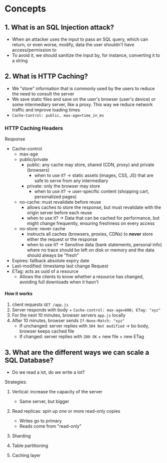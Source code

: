 # Concepts

## 1. What is an SQL Injection attack?

- When an attacker uses the input to pass an SQL query, which can return, or even worse, modify, data the user shouldn't have access/permission to
- To avoid it, we should sanitize the input by, for instance, converting it to a string

## 2. What is HTTP Caching?

- We "store" information that is commonly used by the users to reduce the need to consult the server
- We save static files and save on the user's browser (user's device) or some intermediary server, like a proxy. This way we reduce network traffic and improve loading times
- `Cache-Control: public, max-age=time_in_ms`

### HTTP Caching Headers

Response

- Cache-control
  - max-age
  - public/private
    - public: any cache may store, shared (CDN, proxy) and private (browsers)
      - when to use it? -> static assets (images, CSS, JS) that are safe to serve from any intermediary
    - private: only the browser may store
      - when to use it? -> user-specific content (shopping cart, personalized pages)
  - no-cache: must revalidate before reuse
    - allows caches to store the response, but must revalidate with the origin server before each reuse
    - when to use it? -> Data that can be cached for performance, but might change frequently, ensuring freshness on every access
  - no-store: never cache
    - instructs all caches (browsers, proxies, CDNs) to **never** store either the request or the response
    - when to use it? -> Sensitive data (bank statements, personal info) where no trace should be left on disk or memory and the data should always be "fresh"
- Expires: fallback absolute expiry date
- Last-modified: timestamp last change
  Request
- ETag: acts as uuid of a resource
  - Allows the clients to know whether a resource has changed, avoiding full downloads when it hasn't

#### How it works

1. client requests `GET /app.js`
2. Server responds with body + `Cache-control: max-age=600; ETag: "xyz"`
3. For the next 10 minutes, browser servers `app.js` locally
4. After 10 minutes, browser sends `If-None-Match: "xyz"`
   - If unchanged: server replies with `304 Not modified` -> bo body, browser keeps cached file
   - If changed: server replies with `200 OK` + new file + new ETag

## 3. What are the different ways we can scale a SQL Database?

- Do we read a lot, do we write a lot?

Strategies:

1. Vertical: increase the capacity of the server

   - Same server, but bigger

2. Read replicas: spin up one or more read-only copies

   - Writes go to primary
   - Reads come from "read-only"

3. Sharding
4. Table partitioning
5. Caching layer
